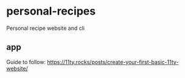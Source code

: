 # personal-recipes
Personal recipe website and cli

## app
Guide to follow: https://11ty.rocks/posts/create-your-first-basic-11ty-website/

